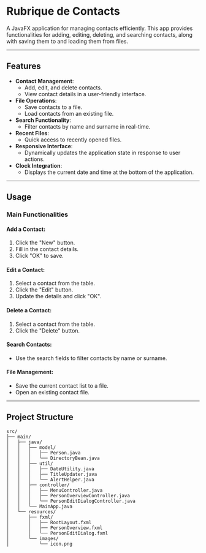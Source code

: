 # **Rubrique de Contacts**

A JavaFX application for managing contacts efficiently. This app provides functionalities for adding, editing, deleting, and searching contacts, along with saving them to and loading them from files.

---

## **Features**

- **Contact Management**: 
  - Add, edit, and delete contacts.
  - View contact details in a user-friendly interface.
- **File Operations**: 
  - Save contacts to a file.
  - Load contacts from an existing file.
- **Search Functionality**: 
  - Filter contacts by name and surname in real-time.
- **Recent Files**: 
  - Quick access to recently opened files.
- **Responsive Interface**: 
  - Dynamically updates the application state in response to user actions.
- **Clock Integration**:
  - Displays the current date and time at the bottom of the application.

---

## **Usage**

### **Main Functionalities**

#### **Add a Contact:**

1. Click the "New" button.
2. Fill in the contact details.
3. Click "OK" to save.

#### **Edit a Contact:**

1. Select a contact from the table.
2. Click the "Edit" button.
3. Update the details and click "OK".

#### **Delete a Contact:**

1. Select a contact from the table.
2. Click the "Delete" button.

#### **Search Contacts:**

- Use the search fields to filter contacts by name or surname.

#### **File Management:**

- Save the current contact list to a file.
- Open an existing contact file.

---

## **Project Structure**
```
src/
├── main/
│   ├── java/
│   │   ├── model/
│   │   │   ├── Person.java
│   │   │   └── DirectoryBean.java
│   │   ├── util/
│   │   │   ├── DateUtility.java
│   │   │   ├── TitleUpdater.java
│   │   │   └── AlertHelper.java
│   │   ├── controller/
│   │   │   ├── MenuController.java
│   │   │   ├── PersonOverviewController.java
│   │   │   └── PersonEditDialogController.java
│   │   └── MainApp.java
│   └── resources/
│       ├── fxml/
│       │   ├── RootLayout.fxml
│       │   ├── PersonOverview.fxml
│       │   └── PersonEditDialog.fxml
│       └── images/
│           └── icon.png
```
